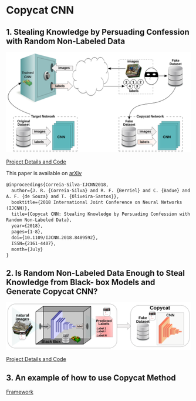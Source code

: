 # Copycat CNN

## 1. Stealing Knowledge by Persuading Confession with Random Non-Labeled Data

![Copycat](Copycat_CNN/copycat.svg)

[Project Details and Code](Copycat_CNN/)

This paper is available on [arXiv](https://arxiv.org/abs/1806.05476)

    @inproceedings{Correia-Silva-IJCNN2018,
      author={J. R. {Correia-Silva} and R. F. {Berriel} and C. {Badue} and A. F. {de Souza} and T. {Oliveira-Santos}},
      booktitle={2018 International Joint Conference on Neural Networks (IJCNN)},
      title={Copycat CNN: Stealing Knowledge by Persuading Confession with Random Non-Labeled Data},
      year={2018},
      pages={1-8},
      doi={10.1109/IJCNN.2018.8489592},
      ISSN={2161-4407},
      month={July}
    }

## 2. Is Random Non-Labeled Data Enough to Steal Knowledge from Black- box Models and Generate Copycat CNN?

![Copycat2](Copycat_CNN-Expansion/copycat.svg)

[Project Details and Code](Copycat_CNN-Expansion/)

## 3. An example of how to use Copycat Method

[Framework](Framework)
